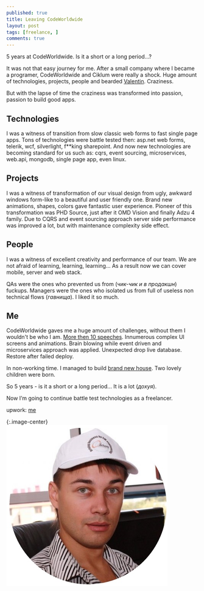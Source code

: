 ```yaml
---
published: true
title: Leaving CodeWorldwide
layout: post
tags: [freelance, ]
comments: true
---
```

5 years at CodeWorldwide. 
Is it a short or a long period...?

It was not that easy journey for me. After a small company where I became a programer, CodeWorldwide and Ciklum were really a shock. Huge amount of technologies, projects, people and bearded [Valentin](https://www.facebook.com/profile.php?id=100007618276016). Craziness.

But with the lapse of time the сraziness was transformed into passion, passion to build good apps.

## Technologies
I was a witness of transition from slow classic web forms to fast single page apps. Tons of technologies were battle tested then: asp.net web forms, telerik, wcf, silverlight, f**king sharepoint. And now new technologies are becoming standard for us such as: cqrs, event sourcing, microservices, web.api, mongodb, single page app, even linux.

## Projects
I was a witness of transformation of our visual design from ugly, awkward windows form-like to a beautiful and user friendly one. Brand new animations, shapes, colors gave fantastic user experience. Pioneer of this transformation was PHD Source, just after it OMD Vision and finally Adzu 4 family. Due to CQRS and event sourcing approach server side performance was improved a lot, but with maintenance complexity side effect.

## People 
I was a witness of excellent creativity and performance of our team. We are not afraid of learning, learning, learning… As a result now we can cover mobile, server and web stack. 

QAs were the ones who prevented us from (*чик-чик и в продакшн*) fuckups. Managers were the ones who isolated us from full of useless non technical flows (*гавнища*). I liked it so much.

## Me
CodeWorldwide gaves me a huge amount of challenges, without them I wouldn't be who I am. [More then 10 speeches](http://slides.com/vgman/). Innumerous complex UI screens and animations. Brain blowing while event driven and microservices approach was applied. Unexpected drop live database. Restore after failed deploy. 

In non-working time. I managed to build [brand new house](http://gaevoy.github.io/my-timeline/building.html?bg). Two lovely children were born. 

So 5 years -  is it a short or a long period… It is a lot (*дохуя*).

Now I’m going to continue battle test technologies as a freelancer.

upwork: [me](https://www.upwork.com/freelancers/~01b9ebf41ee035b914)

{:.image-center}
![alt text](/img/me-at-codeww-c.jpg "Me at CodeWorldwide")